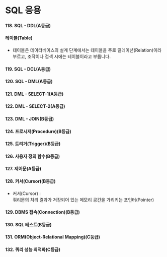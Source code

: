 # SQL 응용

#### 118. SQL - DDL(A등급)

#### 테이블(Table)

- 테이블은 데이터베이스의 설계 단계에서는 테이블을 주로 릴레이션(Relation)이라 부르고, 조작이나 검색 시에는 테이블이라고 부릅니다.

#### 119. SQL - DCL(A등급)

#### 120. SQL - DML(A등급)

#### 121. DML - SELECT-1(A등급)

#### 122. DML - SELECT-2(A등급)

#### 123. DML - JOIN(B등급)

#### 124. 프로시저(Procedure)(B등급)

#### 125. 트리거(Trigger)(B등급)

#### 126. 사용자 정의 함수(B등급)

#### 127. 제어문(A등급)

#### 128. 커서(Cursor)(B등급)

- 커서(Cursor) : <br> 쿼리문의 처리 결과가 저장되어 있는 메모리 공간을 가리키는 포인터(Pointer)

#### 129. DBMS 접속(Connection)(B등급)

#### 130. SQL 테스트(B등급)

#### 131. ORM(Object-Relational Mapping)(C등급)

#### 132. 쿼리 성능 최적화(C등급)
